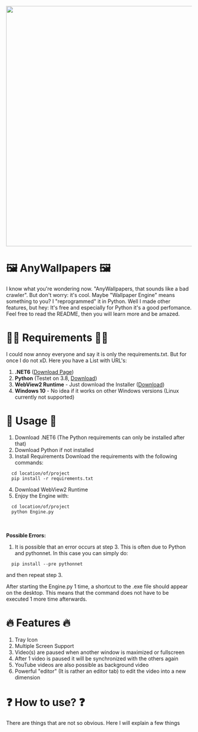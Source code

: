 <p align="center">
  <img height="auto" width="650" src="https://raw.githubusercontent.com/Fidode07/ImageHost/3ff66d345c56363c41aba681c274ca548c58bf87/%C3%9Cberschrift%20hinzuf%C3%BCgen.svg"/>
</p>

# 🖼️ AnyWallpapers 🖼️
I know what you're wondering now. "AnyWallpapers, that sounds like a bad crawler". But don't worry: it's cool. Maybe "Wallpaper Engine" means something to you? I "reprogrammed" it in Python. Well I made other features, but hey: It's free and especially for Python it's a good perfomance. Feel free to read the README, then you will learn more and be amazed.

# 👨‍💻 Requirements 👨‍💻
I could now annoy everyone and say it is only the requirements.txt. But for once I do not xD. Here you have a List with URL's:
1. <strong>.NET6</strong> (<a href="https://dotnet.microsoft.com/en-us/download/dotnet/6.0">Download Page</a>)
2. <strong>Python</strong> (Testet on 3.8, <a href="https://www.python.org/downloads/release/python-388rc1/">Download</a>)
3. <strong>WebView2 Runtime</strong> - Just download the Installer (<a href="https://developer.microsoft.com/de-de/microsoft-edge/webview2/">Download</a>)
4. <strong>Windows 10</strong> - No idea if it works on other Windows versions (Linux currently not supported)

# 📝 Usage 📝
1. Download .NET6 (The Python requirements can only be installed after that)
2. Download Python if not installed
3. Install Requirements Download the requirements with the following commands:
```
  cd location/of/project
  pip install -r requirements.txt
```
4. Download WebView2 Runtime
5. Enjoy the Engine with:
```
  cd location/of/project
  python Engine.py
```
  <br><br>
<strong>Possible Errors:</strong>
1. It is possible that an error occurs at step 3. This is often due to Python and pythonnet. In this case you can simply do:
```
  pip install --pre pythonnet
```
and then repeat step 3.

After starting the Engine.py 1 time, a shortcut to the .exe file should appear on the desktop. This means that the command does not have to be executed 1 more time afterwards.

# 🔥 Features 🔥
1. Tray Icon
2. Multiple Screen Support
3. Video(s) are paused when another window is maximized or fullscreen
4. After 1 video is paused it will be synchronized with the others again
5. YouTube videos are also possible as background video
6. Powerful "editor" (It is rather an editor tab) to edit the video into a new dimension

# ❓ How to use? ❓
There are things that are not so obvious. Here I will explain a few things
